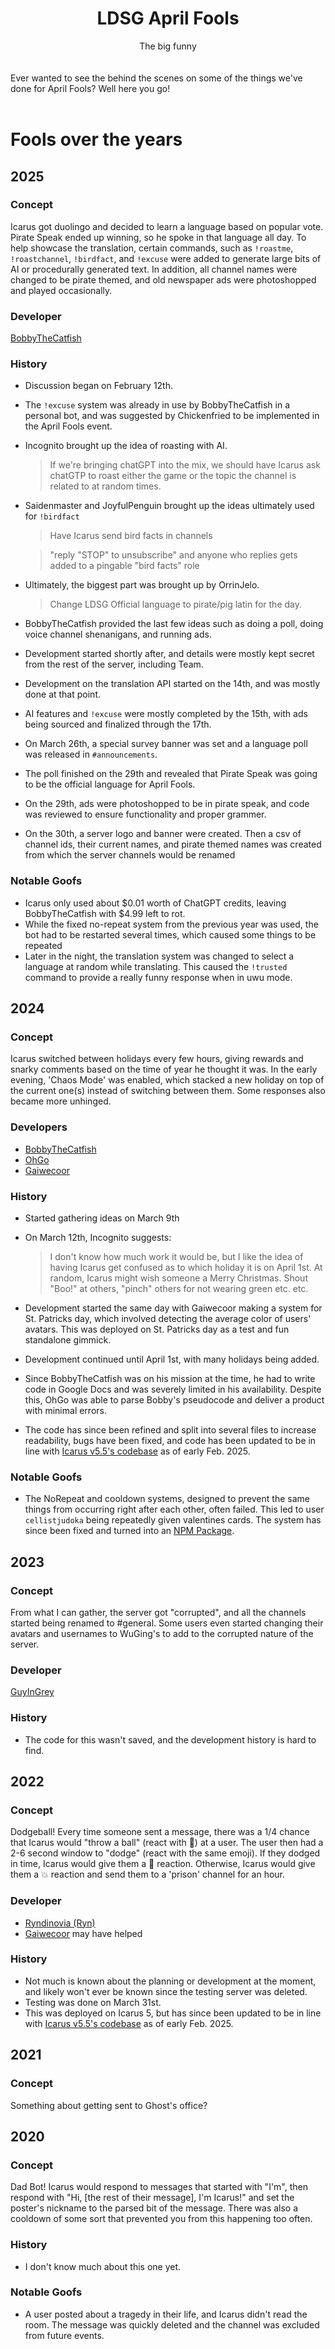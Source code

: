 <div align="center">
  <h1>LDSG April Fools</h1>
  The big funny
</div>
<br/>
<br/>
Ever wanted to see the behind the scenes on some of the things we've done for April Fools? Well here you go!
<br/>
<br/>

# Fools over the years
## 2025
### Concept
Icarus got duolingo and decided to learn a language based on popular vote. Pirate Speak ended up winning, so he spoke in that language all day. To help showcase the translation, certain commands, such as `!roastme`, `!roastchannel`, `!birdfact`, and `!excuse` were added to generate large bits of AI or procedurally generated text. In addition, all channel names were changed to be pirate themed, and old newspaper ads were photoshopped and played occasionally.
### Developer
[BobbyTheCatfish](https://github.com/bobbythecatfish)

### History
- Discussion began on February 12th.
- The `!excuse` system was already in use by BobbyTheCatfish in a personal bot, and was suggested by Chickenfried to be implemented in the April Fools event.
- Incognito brought up the idea of roasting with AI.
  > If we're bringing chatGPT into the mix, we should have Icarus ask chatGTP to roast either the game or the topic the channel is related to at random times.
- Saidenmaster and JoyfulPenguin brought up the ideas ultimately used for `!birdfact`
  > Have Icarus send bird facts in channels
  
  > "reply "STOP" to unsubscribe" and anyone who replies gets added to a pingable "bird facts" role
- Ultimately, the biggest part was brought up by OrrinJelo.
  > Change LDSG Official language to pirate/pig latin for the day.
- BobbyTheCatfish provided the last few ideas such as doing a poll, doing voice channel shenanigans, and running ads.
- Development started shortly after, and details were mostly kept secret from the rest of the server, including Team.
- Development on the translation API started on the 14th, and was mostly done at that point.
- AI features and `!excuse` were mostly completed by the 15th, with ads being sourced and finalized through the 17th.
- On March 26th, a special survey banner was set and a language poll was released in `#announcements`.
- The poll finished on the 29th and revealed that Pirate Speak was going to be the official language for April Fools.
- On the 29th, ads were photoshopped to be in pirate speak, and code was reviewed to ensure functionality and proper grammer.
- On the 30th, a server logo and banner were created. Then a csv of channel ids, their current names, and pirate themed names was created from which the server channels would be renamed
### Notable Goofs
- Icarus only used about $0.01 worth of ChatGPT credits, leaving BobbyTheCatfish with $4.99 left to rot.
- While the fixed no-repeat system from the previous year was used, the bot had to be restarted several times, which caused some things to be repeated
- Later in the night, the translation system was changed to select a language at random while translating. This caused the `!trusted` command to provide a really funny response when in uwu mode.


## 2024
### Concept
Icarus switched between holidays every few hours, giving rewards and snarky comments based on the time of year he thought it was. In the early evening, 'Chaos Mode' was enabled, which stacked a new holiday on top of the current one(s) instead of switching between them. Some responses also became more unhinged.
### Developers
- [BobbyTheCatfish](https://github.com/bobbythecatfish)
- [OhGo](https://github.com/LDSGOhGo)
- [Gaiwecoor](https://github.com/gaiwecoor)
### History
- Started gathering ideas on March 9th
- On March 12th, Incognito suggests:
  > I don't know how much work it would be, but I like the idea of having Icarus get confused as to which holiday it is on April 1st. At random, Icarus might wish someone a Merry Christmas. Shout "Boo!" at others, "pinch" others for not wearing green etc. etc.

- Development started the same day with Gaiwecoor making a system for St. Patricks day, which involved detecting the average color of users' avatars. This was deployed on St. Patricks day as a test and fun standalone gimmick.
- Development continued until April 1st, with many holidays being added.
- Since BobbyTheCatfish was on his mission at the time, he had to write code in Google Docs and was severely limited in his availability. Despite this, OhGo was able to parse Bobby's pseudocode and deliver a product with minimal errors.
- The code has since been refined and split into several files to increase readability, bugs have been fixed, and code has been updated to be in line with [Icarus v5.5's codebase](https://github.com/LDS-Gamers-Studios/icarus5.5) as of early Feb. 2025.
### Notable Goofs
- The NoRepeat and cooldown systems, designed to prevent the same things from occurring right after each other, often failed. This led to user `cellistjudoka` being repeatedly given valentines cards. The system has since been fixed and turned into an [NPM Package](https://npmjs.org/@bobbythecatfish/no-repeat).

## 2023
### Concept
From what I can gather, the server got "corrupted", and all the channels started being renamed to #general. Some users even started changing their avatars and usernames to WuGing's to add to the corrupted nature of the server.
### Developer
[GuyInGrey](https://github.com/GuyInGrey)
### History
- The code for this wasn't saved, and the development history is hard to find.

## 2022
### Concept
Dodgeball! Every time someone sent a message, there was a 1/4 chance that Icarus would "throw a ball" (react with 🏐) at a user. The user then had a 2-6 second window to "dodge" (react with the same emoji). If they dodged in time, Icarus would give them a 🦆 reaction. Otherwise, Icarus would give them a 💥 reaction and send them to a 'prison' channel for an hour.
### Developer
- [Ryndinovia (Ryn)](https://github.com/LaughLax)
- [Gaiwecoor](https://github.com/gaiwecoor) may have helped
### History
- Not much is known about the planning or development at the moment, and likely won't ever be known since the testing server was deleted.
- Testing was done on March 31st.
- This was deployed on Icarus 5, but has since been updated to be in line with [Icarus v5.5's codebase](https://github.com/LDS-Gamers-Studios/icarus5.5) as of early Feb. 2025.

## 2021
### Concept
Something about getting sent to Ghost's office?

## 2020
### Concept
Dad Bot! Icarus would respond to messages that started with "I'm", then respond with "Hi, [the rest of their message], I'm Icarus!" and set the poster's nickname to the parsed bit of the message. There was also a cooldown of some sort that prevented you from this happening too often.
### History
- I don't know much about this one yet.
### Notable Goofs
- A user posted about a tragedy in their life, and Icarus didn't read the room. The message was quickly deleted and the channel was excluded from future events.